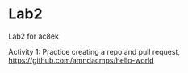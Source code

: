 # Lab2
Lab2 for ac8ek

Activity 1: Practice creating a repo and pull request, https://github.com/amndacmps/hello-world
